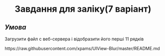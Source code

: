 
<h1 align = 'center'> Завдання для заліку(7 варіант) </h1>
<h2><i>Умова</i></h2>
<p>Загрузити файл с веб-сервера і відобразити його перші 11 рядків</p>
https://raw.githubusercontent.com/xpams/UIView-Blur/master/README.md


